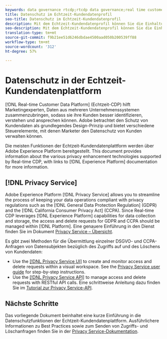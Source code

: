 ```yaml
---
keywords: data governance rtcdp;rtcdp data governance;real time customer data profile data governance;privacy rtcdp;rtcdp privacy
title: Datenschutz im Echtzeit-Kundendatenprofil
seo-title: Datenschutz im Echtzeit-Kundendatenprofil
description: Mit dem Echtzeit-Kundendatenprofil können Sie die Einhaltung von Datenschutzbestimmungen bei Ihren Datenvorgängen optimieren.
seo-description: Mit dem Echtzeit-Kundendatenprofil können Sie die Einhaltung von Datenschutzbestimmungen bei Ihren Datenvorgängen optimieren.
translation-type: tm+mt
source-git-commit: f9b21ee51d6246dbdae4500aad050b200539ff88
workflow-type: tm+mt
source-wordcount: '312'
ht-degree: 57%

---
```



# Datenschutz in der Echtzeit-Kundendatenplattform

[!DNL Real-time Customer Data Platform] (Echtzeit-CDP) hilft Marketingexperten, Daten aus mehreren Unternehmenssystemen zusammenzubringen, sodass sie ihre Kunden besser identifizieren, verstehen und ansprechen können. Adobe betrachtet den Schutz von Kundendaten als grundlegendes Design-Prinzip und bietet verschiedene Steuerelemente, mit denen Marketer den Datenschutz von Kunden verwalten können.

Die meisten Funktionen der Echtzeit-Kundendatenplattform werden über Adobe Experience Platform bereitgestellt. This document provides information about the various privacy enhancement technologies supported by Real-time CDP, with links to [!DNL Experience Platform] documentation for more information.

## [!DNL Privacy Service]

Adobe Experience Platform [!DNL Privacy Service] allows you to streamline the process of keeping your data operations compliant with privacy regulations such as the [!DNL General Data Protection Regulation] (GDPR) and the [!DNL California Consumer Privacy Act] (CCPA). Since Real-time CDP leverages [!DNL Experience Platform] capabilities for data collection and storage, the access and delete requests for GDPR and CCPA should be managed within [!DNL Platform]. Eine genauere Einführung in den Dienst finden Sie im Dokument [Privacy Service – Übersicht](../../privacy-service/home.md).

Es gibt zwei Methoden für die Übermittlung einzelner DSGVO- und CCPA-Anfragen von Datensubjekten bezüglich des Zugriffs auf und des Löschens von Kundendaten:

* Use the [[!DNL Privacy Service UI]](https://privacyui.cloud.adobe.io/) to create and monitor access and delete requests within a visual workspace. See the [Privacy Service user guide](../../privacy-service/ui/overview.md) for step-by-step instructions.
* Use the [[!DNL Privacy Service API]](https://www.adobe.io/apis/experienceplatform/home/api-reference.html#!acpdr/swagger-specs/privacy-service.yaml) to manage access and delete requests with RESTful API calls. Eine schrittweise Anleitung dazu finden Sie im [Tutorial zur Privacy Service-API](../../privacy-service/api/getting-started.md).

<!-- (Capability will not be available for November GA) 
## Opt-out capabilities

Real-time CDP provides two types of consumer opt-out capabilities:

1. **General opt-out**: (Waiting on info)
1. **Segment-level opt-out of sale**: Opt-out of sale requests are captured using the Profile Privacy mixin (see the section on "Handling opt-out requests" in the [Real-time Customer Profile overview](../../profile/home.md) for more information). Using this, you can exclude users who have opted out from a segment using boolean logic ("AND NOT") in the segment predicate.
-->

## Nächste Schritte

Das vorliegende Dokument beinhaltet eine kurze Einführung in die Datenschutzfunktionen der Echtzeit-Kundendatenplattform. Ausführlichere Informationen zu Best Practices sowie zum Senden von Zugriffs- und Löschanfragen finden Sie in der [Privacy Service-Dokumentation](../../privacy-service/home.md).